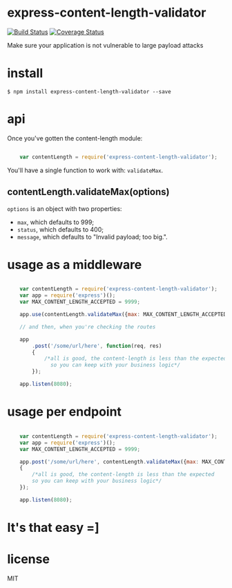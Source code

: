 # express-content-length-validator

[![Build Status](https://travis-ci.org/ericmdantas/express-content-length-validator.svg?branch=master)](https://travis-ci.org/ericmdantas/express-content-length-validator)
[![Coverage Status](https://coveralls.io/repos/ericmdantas/express-content-length-validator/badge.svg)](https://coveralls.io/r/ericmdantas/express-content-length-validator)

Make sure your application is not vulnerable to large payload attacks



# install

```$ npm install express-content-length-validator --save```



# api

Once you've gotten the content-length module:

```js

    var contentLength = require('express-content-length-validator');

```

You'll have a single function to work with: ```validateMax```.

## contentLength.validateMax(options)

```options``` is an object with two properties:

- ```max```, which defaults to 999;
- ```status```, which defaults to 400;
- ```message```, which defaults to "Invalid payload; too big.".


# usage as a middleware

```js

    var contentLength = require('express-content-length-validator');
    var app = require('express')();
    var MAX_CONTENT_LENGTH_ACCEPTED = 9999;

    app.use(contentLength.validateMax({max: MAX_CONTENT_LENGTH_ACCEPTED, status: 400, message: "stop it!"})); // max size accepted for the content-length

    // and then, when you're checking the routes

    app
        .post('/some/url/here', function(req, res)
        {
            /*all is good, the content-length is less than the expected
              so you can keep with your business logic*/
        });

    app.listen(8080);

```



# usage per endpoint

```js

    var contentLength = require('express-content-length-validator');
    var app = require('express')();
    var MAX_CONTENT_LENGTH_ACCEPTED = 9999;

    app.post('/some/url/here', contentLength.validateMax({max: MAX_CONTENT_LENGTH_ACCEPTED, status: 400, message: "send a smaller json, will ya?"}), function(req, res)
    {
        /*all is good, the content-length is less than the expected
        so you can keep with your business logic*/
    });

    app.listen(8080);
```


# It's that easy =]


# license

MIT